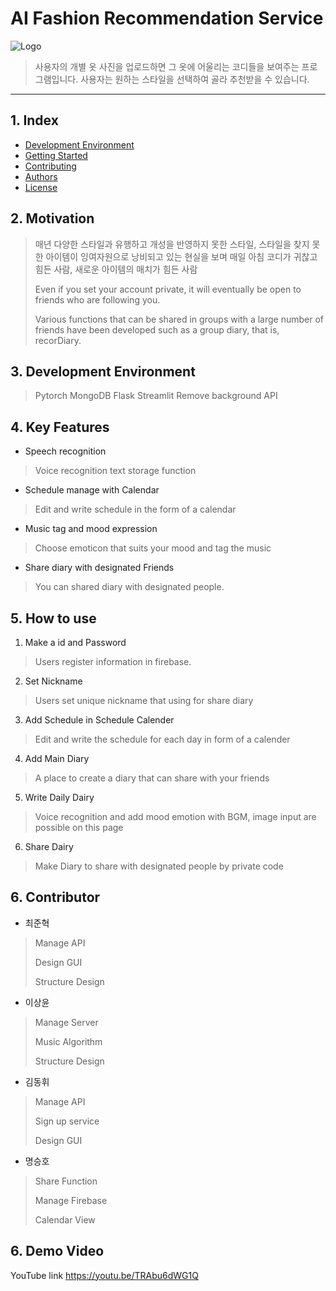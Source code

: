 # AI Fashion Recommendation Service

![Logo](https://user-images.githubusercontent.com/44600564/173354358-bdf5147e-bda5-44fa-8e8f-0ce136cd4147.png)

>사용자의 개별 옷 사진을 업로드하면 그 옷에 어울리는 코디들을 보여주는 프로그램입니다.
>사용자는 원하는 스타일을 선택하여 골라 추천받을 수 있습니다.
---
## 1. Index
  - [Development Environment](#development-environmnet) 
  - [Getting Started](#getting-started)
  - [Contributing](#contributing)
  - [Authors](#authors)
  - [License](#license)

## 2. Motivation

> 매년 다양한 스타일과 유행하고 개성을 반영하지 못한 스타일, 스타일을 찾지 못한 아이템이 잉여자원으로 낭비되고 있는 현실을 보며 매일 아침 코디가 귀찮고 힘든 사람, 새로운 아이템의 매치가 힘든 사람
>
>Even if you set your account private, it will eventually be open to friends who are following you.
>
>Various functions that can be shared in groups with a large number of friends have been developed such as a group diary, that is, recorDiary.

## 3. Development Environment

> Pytorch
> MongoDB
> Flask
> Streamlit
> Remove background API

## 4. Key Features

- Speech recognition
>Voice recognition text storage function
- Schedule manage with Calendar
>Edit and write schedule in the form of a calendar
- Music tag and mood expression
>Choose emoticon that suits your mood and tag the music
- Share diary with designated Friends
>You can shared diary with designated people.

## 5. How to use

1) Make a id and Password
> Users register information in firebase.
2) Set Nickname
> Users set unique nickname that using for share diary
3) Add Schedule in Schedule Calender
> Edit and write the schedule for each day in form of a calender
4) Add Main Diary
> A place to create a diary that can share with your friends
5) Write Daily Dairy
> Voice recognition and add mood emotion with BGM, image input are possible on this page
6) Share Dairy
> Make Diary to share with designated people by private code

## 6. Contributor
- 최준혁
> Manage API
> 
> Design GUI
> 
> Structure Design

- 이상윤
>Manage Server
>
>Music Algorithm
>
>Structure Design

- 김동휘
> Manage API
> 
> Sign up service
> 
> Design GUI

- 명승호
> Share Function
> 
> Manage Firebase
> 
> Calendar View

## 6. Demo Video
YouTube link
https://youtu.be/TRAbu6dWG1Q

